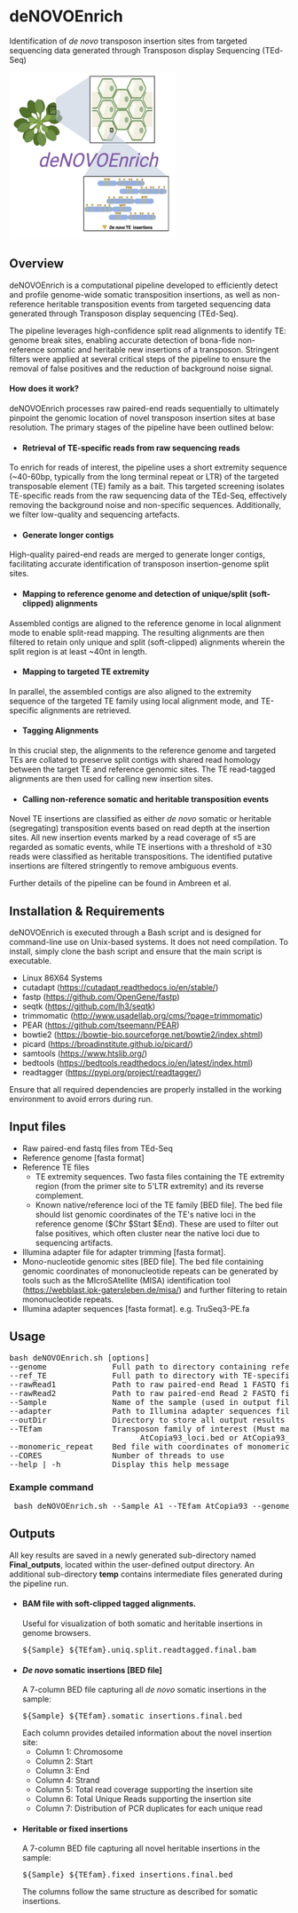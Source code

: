 # deNOVOEnrich
Identification of _de novo_ transposon insertion sites from targeted sequencing data generated through Transposon display Sequencing (TEd-Seq)

<img src="images/denonvoEnrich_logo.jpg" alt="denovoEnrich logo" width="300" height="300"/>

## Overview

deNOVOEnrich is a computational pipeline developed to efficiently detect and profile genome-wide somatic transposition insertions, as well as non-reference heritable transposition events from targeted sequencing data generated through Transposon display sequencing (TEd-Seq). 

The pipeline leverages high-confidence split read alignments to identify TE: genome break sites, enabling accurate detection of bona-fide non-reference somatic and heritable new insertions of a transposon. Stringent filters were applied at several critical steps of the pipeline to ensure the removal of false positives and the reduction of background noise signal.

#### How does it work?
deNOVOEnrich processes raw paired-end reads sequentially to ultimately pinpoint the genomic location of novel transposon insertion sites at base resolution. The primary stages of the pipeline have been outlined below:

 - #### Retrieval of TE-specific reads from raw sequencing reads 
To enrich for reads of interest, the pipeline uses a short extremity sequence (~40-60bp, typically from the long terminal repeat or LTR) of the targeted transposable element (TE) family as a bait. This targeted screening isolates TE-specific reads from the raw sequencing data of the TEd-Seq, effectively removing the background noise and non-specific sequences. Additionally, we filter low-quality and sequencing artefacts.

- #### Generate longer contigs
High-quality paired-end reads are merged to generate longer contigs, facilitating accurate identification of transposon insertion-genome split sites. 

 - #### Mapping to reference genome and detection of unique/split (soft-clipped) alignments
Assembled contigs are aligned to the reference genome in local alignment mode to enable split-read mapping. The resulting alignments are then filtered to retain only unique and split (soft-clipped) alignments wherein the split region is at least ~40nt in length. 

- #### Mapping to targeted TE extremity
In parallel, the assembled contigs are also aligned to the extremity sequence of the targeted TE family using local alignment mode, and TE-specific alignments are retrieved.

- #### Tagging Alignments
In this crucial step, the alignments to the reference genome and targeted TEs are collated to preserve split contigs with shared read homology between the target TE and reference genomic sites. The TE read-tagged alignments are then used for calling new insertion sites.

- #### Calling non-reference somatic and heritable transposition events
Novel TE insertions are classified as either _de novo_ somatic or heritable (segregating) transposition events based on read depth at the insertion sites. All new insertion events marked by a read coverage of ≤5 are regarded as somatic events, while TE insertions with a threshold of ≥30 reads were classified as heritable transpositions. The identified putative insertions are filtered stringently to remove ambiguous events.

Further details of the pipeline can be found in Ambreen et al. 


## Installation & Requirements
deNOVOEnrich is executed through a Bash script and is designed for command-line use on Unix-based systems. It does not need compilation. To install, simply clone the bash script and ensure that the main script is executable.

- Linux 86X64 Systems
- cutadapt (https://cutadapt.readthedocs.io/en/stable/)
- fastp (https://github.com/OpenGene/fastp)
- seqtk (https://github.com/lh3/seqtk)
- trimmomatic (http://www.usadellab.org/cms/?page=trimmomatic)
- PEAR (https://github.com/tseemann/PEAR)
- bowtie2 (https://bowtie-bio.sourceforge.net/bowtie2/index.shtml)
- picard (https://broadinstitute.github.io/picard/)
- samtools (https://www.htslib.org/)
- bedtools (https://bedtools.readthedocs.io/en/latest/index.html)
- readtagger (https://pypi.org/project/readtagger/)

Ensure that all required dependencies are properly installed in the working environment to avoid errors during run. 

## Input files
- Raw paired-end fastq files from TEd-Seq
- Reference genome [fasta format]
- Reference TE files
  - TE extremity sequences. Two fasta files containing the TE extremity region (from the primer site to 5'LTR extremity) and its reverse complement.  
  - Known native/reference loci of the TE family [BED file]. The bed file should list genomic coordinates of the TE's native loci in the reference genome ($Chr $Start $End). These are used to filter out false positives, which often cluster near the native loci due to sequencing artifacts.
- Illumina adapter file for adapter trimming [fasta format].
- Mono-nucleotide genomic sites [BED file]. The bed file containing genomic coordinates of mononucleotide repeats can be generated by tools such as the MIcroSAtellite (MISA) identification tool (https://webblast.ipk-gatersleben.de/misa/) and further filtering to retain mononucleotide repeats.
- Illumina adapter sequences [fasta format]. e.g. TruSeq3-PE.fa

 ## Usage
<pre>bash deNOVOEnrich.sh [options]
--genome              Full path to directory containing reference genome FASTA
--ref_TE              Full path to directory with TE-specific FASTA and BED files (e.g., AtCopia93_loci.bed)
--rawRead1            Path to raw paired-end Read 1 FASTQ file (FASTQ)
--rawRead2            Path to raw paired-end Read 2 FASTQ file (FASTQ)
--Sample              Name of the sample (used in output filenames)
--adapter             Path to Illumina adapter sequences file (e.g., TruSeq3-PE.fa)
--outDir              Directory to store all output results
--TEfam               Transposon family of interest (Must match TE-specific file names e.g., Use AtCopia93 for"
           			        AtCopia93_loci.bed or AtCopia93_flanking_sequence.fa)
--monomeric_repeat    Bed file with coordinates of monomeric repeats of reference genome
--CORES               Number of threads to use
--help | -h           Display this help message</pre>

### Example command
<pre> bash deNOVOEnrich.sh --Sample A1 --TEfam AtCopia93 --genome /path/genome.fa --ref_TE /path/TE_files --rawRead1 A1_1.fq --rawRead2 A1_2.fq --adapter /path/TruSeq3-PE.fa --outDir ./results --CORES 8 </pre>

## Outputs
All key results are saved in a newly generated sub-directory named **Final_outputs**, located within the user-defined output directory.
An additional sub-directory **temp** contains intermediate files generated during the pipeline run.

- #### BAM file with soft-clipped tagged alignments.
  Useful for visualization of both somatic and heritable insertions in genome browsers.
  <pre>${Sample}_${TEfam}.uniq.split.readtagged.final.bam</pre>
- #### _De novo_ somatic insertions [BED file]
  A 7-column BED file capturing all _de novo_ somatic insertions in the sample:
  <pre>${Sample}_${TEfam}.somatic_insertions.final.bed </pre> 
  Each column provides detailed information about the novel insertion site:
  - Column 1: Chromosome
  - Column 2: Start
  - Column 3: End
  - Column 4: Strand
  - Column 5: Total read coverage supporting the insertion site
  - Column 6: Total Unique Reads supporting the insertion site
  - Column 7: Distribution of PCR duplicates for each unique read
- #### Heritable or fixed insertions
  A 7-column BED file capturing all novel heritable insertions in the sample:
  <pre>${Sample}_${TEfam}.fixed_insertions.final.bed</pre> 
  The columns follow the same structure as described for somatic insertions.



 
  









